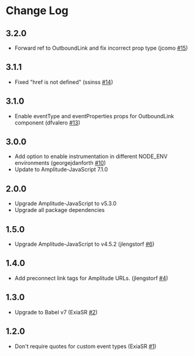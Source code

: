 # Change Log

## 3.2.0

- Forward ref to OutboundLink and fix incorrect prop type (jcomo [#15](https://github.com/ryanashcraft/gatsby-plugin-amplitude-analytics/pull/15))

## 3.1.1

- Fixed "href is not defined" (ssinss [#14](https://github.com/ryanashcraft/gatsby-plugin-amplitude-analytics/pull/14))

## 3.1.0

- Enable eventType and eventProperties props for OutboundLink component (dfvalero [#13](https://github.com/ryanashcraft/gatsby-plugin-amplitude-analytics/pull/13))

## 3.0.0

- Add option to enable instrumentation in different NODE_ENV environments (georgejdanforth [#10](https://github.com/ryanashcraft/gatsby-plugin-amplitude-analytics/pull/10))
- Update to Amplitude-JavaScript 7.1.0

## 2.0.0

- Upgrade Amplitude-JavaScript to v5.3.0
- Upgrade all package dependencies

## 1.5.0

- Upgrade Amplitude-JavaScript to v4.5.2 (jlengstorf [#6](https://github.com/ryanashcraft/gatsby-plugin-amplitude-analytics/pull/6))

## 1.4.0

- Add preconnect link tags for Amplitude URLs. (jlengstorf [#4](https://github.com/ryanashcraft/gatsby-plugin-amplitude-analytics/pull/4))

## 1.3.0

- Upgrade to Babel v7 (ExiaSR [#2](https://github.com/ryanashcraft/gatsby-plugin-amplitude-analytics/pull/2))

## 1.2.0

- Don't require quotes for custom event types (ExiaSR [#1](https://github.com/ryanashcraft/gatsby-plugin-amplitude-analytics/pull/1))
